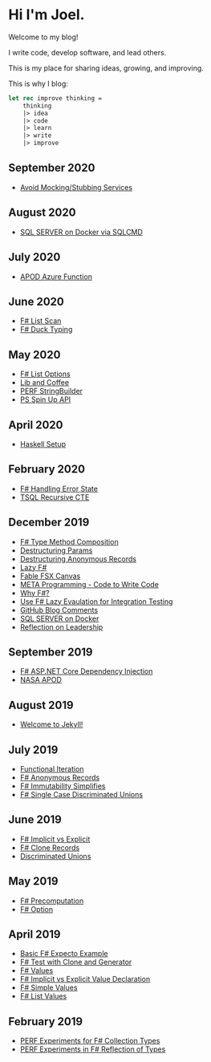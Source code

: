 # Hi I'm Joel.

Welcome to my blog!

I write code, develop software, and lead others.  

This is my place for sharing ideas, growing, and improving. 

This is why I blog:

```fsharp
let rec improve thinking = 
    thinking
    |> idea
    |> code
    |> learn
    |> write
    |> improve
```

## September 2020

- [Avoid Mocking/Stubbing Services](2020-09-12-avoid-mocking-stubbing-services.html)

## August 2020

- [SQL SERVER on Docker via SQLCMD](/2020-08-02-docker-sql-server-sqlcmd.html)

## July 2020

- [APOD Azure Function](/2020-07-07-apod-azure-function.html)

## June 2020

- [F# List Scan](/2020-06-25-List-Scan.html)
- [F# Duck Typing](/2020-06-07-Fs-Duck-Typing.html)
 
## May 2020

- [F# List Options](/2020-05-25-fs-list-options.html)
- [Lib and Coffee](2020-05-17-lib-and-coffee.html)
- [PERF StringBuilder](/2020-05-17-perf-stringbuilder.html)
- [PS Spin Up API](/2020-05-12-ps-spin-up-api.html)

## April 2020

- [Haskell Setup](/2020-04-26-Haskell-Setup.html)

## February 2020

- [F# Handling Error State](/2020-02-19-handling-error-state.html)
- [TSQL Recursive CTE](/2020-02-24-TSQL-Recursive-CTE.html)

## December 2019

- [F# Type Method Composition](/2019-12-05-fs-type-method-composition.html)
- [Destructuring Params](/2019-12-06-fs-destructuring-params.html)
- [Destructuring Anonymous Records](/2019-12-06-destructuring-anonymous-records.html)
- [Lazy F#](/2019-12-06-fs-lazy.html)
- [Fable FSX Canvas](/2019-12-24-fable-fsx.html)
- [META Programming - Code to Write Code](/2019-12-07-meta-programming-code-to-write-code.html)
- [Why F#?](/2019-12-06-why-fs.html)
- [Use F# Lazy Evaulation for Integration Testing](/2019-12-06-fs-lazy.html)
- [GitHub Blog Comments](/2019-12-07-github-blog-comments.html)
- [SQL SERVER on Docker](/2019-12-07-docker-sql-server.html)
- [Reflection on Leadership](/2019-12-06-reflection-in-leadership.html)

## September 2019

- [F# ASP.NET Core Dependency Injection](/2019-09-21-fs-aspnetcore-dependency-injection.html)
- [NASA APOD](/2019-09-04-nasa-apod.html)

## August 2019

- [Welcome to Jekyll!](/2019-08-31-my-first-jekyll-post.html)

## July 2019

- [Functional Iteration](/2019-07-13-functional-iteration.html)
- [F# Anonymous Records](/2019-07-13-fs-anonymous-records.html)
- [F# Immutability Simplifies](/2019-07-13-fs-immutability-simplifies.html)
- [F# Single Case Discriminated Unions](/2019-07-30-fs-single-case-discriminated-unions.html)

## June 2019

- [F# Implicit vs Explicit](/2019-06-18-fs-implicit-vs-explicit.html)
- [F# Clone Records](/2019-06-19-fs-clone-records.html)
- [Discriminated Unions](/2019-06-20-discriminated-unions.html)

## May 2019

- [F# Precomputation](/2019-05-06-fs-precomputation.html)
- [F# Option](/2019-05-20-fs-guide-05-option.html)

## April 2019

- [Basic F# Expecto Example](/2019-04-06-fs-expecto-setup.html)
- [F# Test with Clone and Generator](/2019-04-06-fs-test-clone.html)
- [F# Values](/2019-04-06-fs-guide-01-value.html)
- [F# Implicit vs Explicit Value Declaration](/2019-04-06-fs-guide-02-implicit-vs-explicit.html)
- [F# Simple Values](/2019-04-06-fs-guide-03-simple.html)
- [F# List Values](/2019-04-06-fs-guide-04-list.html)

## February 2019

- [PERF Experiments for F# Collection Types](/2019-02-02-fs-perf-collections.html)
- [PERF Experiments in F# Reflection of Types](/2019-02-02-fs-perf-explorations.html)


